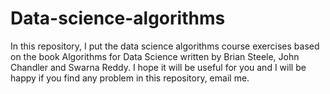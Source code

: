 # Data-science-algorithms
In this repository, I put the data science algorithms course exercises based on the book Algorithms for Data Science written by Brian Steele, John Chandler and Swarna Reddy.
I hope it will be useful for you and I will be happy if you find any problem in this repository, email me.
